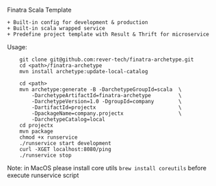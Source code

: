 Finatra Scala Template 

	+ Built-in config for development & production
	+ Built-in scala wrapped service
	+ Predefine project template with Result & Thrift for microservice
	
Usage:
	

		git clone git@github.com:rever-tech/finatra-archetype.git
		cd <path>/finatra-archetype
		mvn install archetype:update-local-catalog
	
		cd <path>
		mvn archetype:generate -B -DarchetypeGroupId=scala 	\
			-DarchetypeArtifactId=finatra-archetype 		\
			-DarchetypeVersion=1.0 -DgroupId=company 		\
			-DartifactId=projectx 							\
			-DpackageName=company.projectx  				\
			-DarchetypeCatalog=local
		cd projectx
		mvn package
		chmod +x runservice
		./runservice start development
		curl -XGET localhost:8080/ping
		./runservice stop
		

Note: in MacOS please install core utils `brew install coreutils` before execute runservice script
